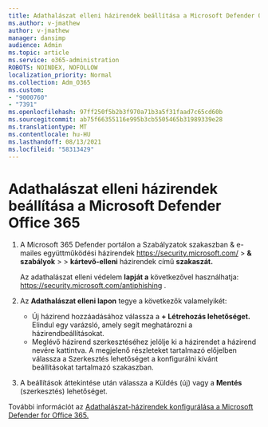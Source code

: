 ```yaml
---
title: Adathalászat elleni házirendek beállítása a Microsoft Defender Office 365
ms.author: v-jmathew
author: v-jmathew
manager: dansimp
audience: Admin
ms.topic: article
ms.service: o365-administration
ROBOTS: NOINDEX, NOFOLLOW
localization_priority: Normal
ms.collection: Adm_O365
ms.custom:
- "9000760"
- "7391"
ms.openlocfilehash: 97ff250f5b2b3f970a71b3a5f31faad7c65cd60b
ms.sourcegitcommit: ab75f66355116e995b3cb5505465b31989339e28
ms.translationtype: MT
ms.contentlocale: hu-HU
ms.lasthandoff: 08/13/2021
ms.locfileid: "58313429"
---
```

# <a name="set-up-anti-phishing-policies-in-microsoft-defender-for-office-365"></a>Adathalászat elleni házirendek beállítása a Microsoft Defender Office 365

1. A Microsoft 365 Defender portálon a Szabályzatok szakaszban & e-mailes együttműködési házirendek <https://security.microsoft.com/>  \> **& szabályok** \>  \> **kártevő-elleni** házirendek című **szakaszát.**

   Az adathalászat elleni védelem **lapját a** következővel használhatja: <https://security.microsoft.com/antiphishing> .

2. Az **Adathalászat elleni lapon** tegye a következők valamelyikét:
   - Új házirend hozzáadásához válassza a **+ Létrehozás lehetőséget.** Elindul egy varázsló, amely segít meghatározni a házirendbeállításokat.
   - Meglévő házirend szerkesztéséhez jelölje ki a házirendet a házirend nevére kattintva. A megjelenő részleteket tartalmazó előjelben válassza a Szerkesztés lehetőséget a konfigurálni kívánt beállításokat tartalmazó szakaszban. 

3. A beállítások áttekintése után válassza  a Küldés (új) vagy a **Mentés** (szerkesztés) lehetőséget.

További információt az [Adathalászat-házirendek konfigurálása a Microsoft Defender for Office 365.](https://docs.microsoft.com/microsoft-365/security/office-365-security/configure-mdo-anti-phishing-policies)
